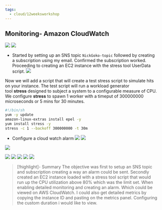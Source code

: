 ```yaml
---
tags:
  - cloud/12weeksworkshop
---
```

## Monitoring- Amazon CloudWatch
![](https://i.imgur.com/L89g5vs.png)
![](https://i.imgur.com/V3XKB2S.png)
- Started by setting up an SNS topic `NickGoko-topic` followed by creating a subscription using my email. Confirmed the subscription worked. Proceeding to creating an EC2 instance with the stress tool UserData script. 
![](https://i.imgur.com/18bCHnf.png)

Now we will add a script that will create a test stress script to simulate hits on your instance. The test script will run a workload generator tool **stress** designed to subject a system to a configurable measure of CPU. We configure **stress** to spawn 1 worker with a timeput of 300000000 microseconds or 5 mins for 30 minutes.
```bash
#!/bin/sh 
yum -y update
amazon-linux-extras install epel -y
yum install stress -y
stress -c 1 --backoff 300000000 -t 30m
```
- Configure a cloud watch alarm 
![](https://i.imgur.com/m5OVf44.png)
![](https://i.imgur.com/5YCQ1Q7.png)

![](https://i.imgur.com/gRy3arh.png)

![](https://i.imgur.com/hZHqA8e.png)
![](https://i.imgur.com/eRtaTFP.png)
![](https://i.imgur.com/X48CmUl.png)
![](https://i.imgur.com/Cp1ZrQn.png)
![](https://i.imgur.com/GyHyI4S.png)


>[!highlight]- Summary
>The objective was first to setup an SNS topic and subscription creating a way an alarm could be sent. 
>Secondly created an EC2 instance loaded with a stress tool script that would run up the CPU utilization above 80% which was the limit set. When enabling detailed monitoring and creating an alarm. Which could be viewed on AWS CloudWatch. I could also get detailed metrics by copying the instance ID and pasting on the metrics panel. Configuring the custom duration i would like to view. 


